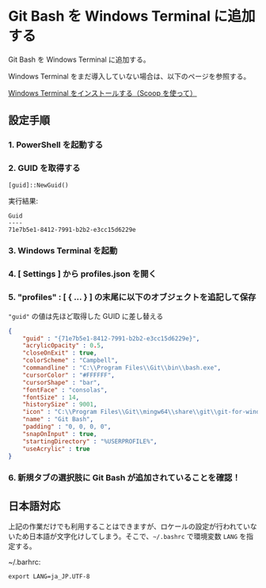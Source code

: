 # Git Bash を Windows Terminal に追加する
Git Bash を Windows Terminal に追加する。

Windows Terminal をまだ導入していない場合は、以下のページを参照する。

[Windows Terminal をインストールする（Scoop を使って）](https://github.com/fs5013-furi-sutao/explain.how_to_install_windows_terminal.with_scoop)

## 設定手順
### 1. PowerShell を起動する

### 2. GUID を取得する
```console
[guid]::NewGuid()
```
実行結果: 
```
Guid
----
71e7b5e1-8412-7991-b2b2-e3cc15d6229e
```

### 3. Windows Terminal を起動

### 4. [ Settings ] から profiles.json を開く

### 5. "profiles" : [ { ... } ] の末尾に以下のオブジェクトを追記して保存
`"guid"` の値は先ほど取得した GUID に差し替える

```json
{
    "guid" : "{71e7b5e1-8412-7991-b2b2-e3cc15d6229e}",
    "acrylicOpacity" : 0.5,
    "closeOnExit" : true,
    "colorScheme" : "Campbell",
    "commandline" : "C:\\Program Files\\Git\\bin\\bash.exe",
    "cursorColor" : "#FFFFFF",
    "cursorShape" : "bar",
    "fontFace" : "consolas",
    "fontSize" : 14,
    "historySize" : 9001,
    "icon" : "C:\\Program Files\\Git\\mingw64\\share\\git\\git-for-windows.ico",
    "name" : "Git Bash",
    "padding" : "0, 0, 0, 0",
    "snapOnInput" : true,
    "startingDirectory" : "%USERPROFILE%",
    "useAcrylic" : true
}
```

### 6. 新規タブの選択肢に Git Bash が追加されていることを確認！

## 日本語対応
上記の作業だけでも利用することはできますが、ロケールの設定が行われていないため日本語が文字化けしてしまう。そこで、`~/.bashrc` で環境変数 `LANG` を指定する。

~/.barhrc:
```.barhrc
export LANG=ja_JP.UTF-8
```
